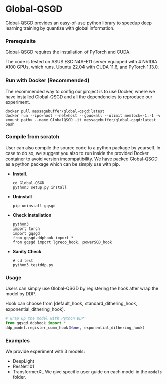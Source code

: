 # Global-QSGD
Global-QSGD provides an easy-of-use python library to speedup deep learning training by quantize with global information.

### Prerequisite

Global-QSGD requires the installation of PyTorch and CUDA.

The code is tested on ASUS ESC N4A-E11 server equipped with 4 NVIDIA A100 GPUs, which runs. Ubuntu 22.04 with CUDA 11.6, and PyTorch 1.13.0.

### Run with Docker (Recommended)
The recommended way to config our project is to use Docker, where we have installed Global-QSGD and all the dependencies to reproduce our experiment.
```shell
docker pull messagebuffer/global-qsgd:latest
docker run --ipc=host --net=host --gpus=all --ulimit memlock=-1:-1 -v <mount path> --name GlobalQSGD -it messagebuffer/global-qsgd:latest bash
```


### Compile from scratch
User can also compile the source code to a python package by yourself.
In case to do so, we suggest you also to run inside the provided Docker container to avoid version imcompatibility.
We have packed Global-QSGD as a python package which can be simply use with pip.
* **Install.** 
    ```shell
    cd Global-QSGD
    python3 setup.py install
    ```
* **Uninstall** 
    ```shell
    pip uninstall gqsgd
    ```
* **Check Installation**
    ```shell
    python3
    import torch
    import gqsgd
    from gqsgd.ddphook import *
    from gqsgd import lgreco_hook, powerSGD_hook
    ```
* **Sanity Check**
    ```shell
    # cd test
    python3 testddp.py
    ```
### Usage
Users can simply use Global-QSGD by registering the hook after wrap the model by DDP.

Hook can choose from [default_hook, standard_dithering_hook, exponential_dithering_hook].
```python
# wrap up the model with Python DDP 
from gqsgd.ddphook import *
ddp_model.register_comm_hook(None, exponential_dithering_hook)
```

### Examples
We provide experiment with 3 models:
* DeepLight
* ResNet101
* TransformerXL
We give specific user guide on each model in the `models` folder.